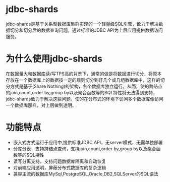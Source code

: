 # jdbc-shards
jdbc-shards是基于关系型数据库集群实现的一个轻量级SQL引擎，致力于解决数据切分和切分后的数据查询问题。通过标准的JDBC API为上层应用提供数据访问服务。
# 为什么使用jdbc-shards
在数据量大和数据库读/写TPS高的背景下，通常的做是将数据进行切分，将原本存放在一个数据库上的数据按一定的规则切分到好几个或几组数据库中，这样的切分方式是基于(Share Nothing)的架构，各个数据库独立运行。从而，使的跨结点的join,count,order by,group by以及聚合函数等的SQL持性将无法得到支特，jdbc-shards致力于解决这些问题，使的在分布式的环境下访问多个数据库像访问一个数据库那样，对上层做到透明。
# 功能特点
- 嵌入式方式运行于应用中,提供标准JDBC API，无server模式，无需单独部署
- 分库分表，支持跨结点查询，支持join,count,order by,group by以及聚合函数等的SQL持性
- 读写分离支持，支持问题数据库隔离和自动恢复
- 对前端应用透明，屏蔽分布式数据库的复杂逻辑
- 兼容主流的数据库MySql,PostgreSQL,Oracle,DB2,SQLServer的SQL语法
